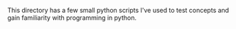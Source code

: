 This directory has a few small python scripts I've used to test concepts and gain familiarity with programming in python.
